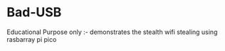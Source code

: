 # Bad-USB
Educational Purpose only :- demonstrates the stealth wifi stealing using rasbarray pi pico 
